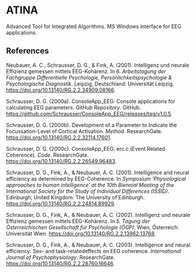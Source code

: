# ATINA
Advanced Tool for Integrated Algorithms. MS Windows interface for EEG applications.

## References

Neubauer, A. C., Schrausser, D. G., & Fink, A. (2001). Intelligenz und
neurale Effizienz gemessen mittels EEG-Kohärenz. In *6. Arbeitstagung
der Fachgruppe Differentielle Psychologie, Persönlichkeitspsychologie &
Psychologische Diagnostik*. Leipzig, Deutschland: Universität Leipzig.
https://doi.org/10.13140/RG.2.2.34909.08166.

Schrausser, D. G. (2000a). ConsoleApp_EEG: Console applications for
calculating EEG parameters. *GitHub Repository*. GitHub.
https://github.com/Schrausser/ConsoleApp_EEG/releases/tag/v1.0.5.

Schrausser, D. G. (2000b). Development of a Parameter to Indicate the
Focussation-Level of Cortical Activation. *Method*. ResearchGate.
https://doi.org/10.13140/RG.2.2.32114.17601.

Schrausser, D. G. (2000c). ConsoleApp_EEG: erc.c (Event Related Coherence). *Code*.
ResearchGate. https://doi.org/10.13140/RG.2.2.26549.96483.

Schrausser, D. G., Fink, A., & Neubauer, A. C. (2001). Intelligence and
neural efficiency as determined by EEG-Coherence. In *Symposium
’Physiological approaches to human intelligence’ at the 10th Biennial
Meeting of the International Society for the Study of Individual
Differences (ISSID)*. Edinburgh, United Kingdom: The University of
Edinburgh. https://doi.org/10.13140/RG.2.2.24814.89929.

Schrausser, D. G., Fink, A., & Neubauer, A. C. (2002). Intelligenz und neurale Effizienz gemessen mittels
EEG-Kohärenz. In *5. Tagung der Österreichischen Gesellschaft für
Psychologie (ÖGP)*. Wien, Österreich: Universität Wien.
https://doi.org/10.13140/RG.2.2.13962.13768.

Schrausser, D. G., Fink, A., & Neubauer, A. C. (2003). Intelligence and neural efficiency: Sex- and task-relatedeffects on EEG coherence. *International Journal of Psychophysiology*.
ResearchGate. https://doi.org/10.13140/RG.2.2.28760.16646.
